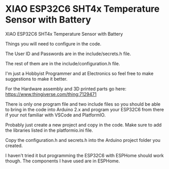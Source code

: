 # XIAO ESP32C6 SHT4x Temperature Sensor with Battery
XIAO ESP32C6 SHT4x Temperature Sensor with Battery

Things you will need to configure in the code.

The User ID and Passwords are in the include/secrets.h file.

The rest of them are in the include/configuration.h file.

I'm just a Hobbyist Programmer and at Electronics so feel free to make suggestions to make it better.

For the Hardware assembly and 3D printed parts go here: https://www.thingiverse.com/thing:7129471

There is only one program file and two include files so you should be able to bring in the code into Arduino 2.x and program your ESP32C6 from there if your not familiar with VSCode and PlatformIO. 

Probably just create a new project and copy in the code. Make sure to add the libraries listed in the platformio.ini file.

Copy the configuration.h and secrets.h into the Arduino project folder you created.

I haven't tried it but programming the ESP32C6 with ESPHome should work though.
The components I have used are in ESPHome.
